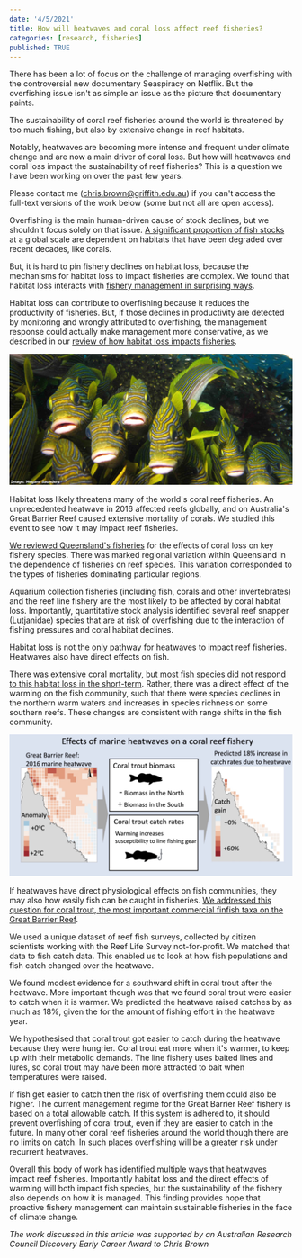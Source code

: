 ```yaml
---
date: '4/5/2021'
title: How will heatwaves and coral loss affect reef fisheries?
categories: [research, fisheries]
published: TRUE
---
```


There has been a lot of focus on the challenge of managing overfishing with the controversial new documentary Seaspiracy on Netflix. But the overfishing issue isn't as simple an issue as the picture that documentary paints.

The sustainability of coral reef fisheries around the world is threatened by too much fishing, but also by extensive change in reef habitats.

Notably, heatwaves are becoming more intense and frequent under climate change and are now a main driver of coral loss. But how will heatwaves and coral loss impact the sustainability of reef fisheries? This is a question we have been working on over the past few years.

Please contact me (chris.brown@griffith.edu.au) if you can't access the full-text versions of the work below (some but not all are open access).

Overfishing is the main human-driven cause of stock declines, but we shouldn't focus solely on that issue. [A significant proportion of fish stocks](https://onlinelibrary.wiley.com/doi/abs/10.1111/faf.12318) at a global scale are dependent on habitats that have been degraded over recent decades, like corals.

But, it is hard to pin fishery declines on habitat loss, because the mechanisms for habitat loss to impact fisheries are complex. We found that habitat loss interacts with [fishery management in surprising ways](https://onlinelibrary.wiley.com/doi/abs/10.1111/faf.12318).

Habitat loss can contribute to overfishing because it reduces the productivity of fisheries. But, if those declines in productivity are detected by monitoring and wrongly attributed to overfishing, the management response could actually make management more conservative, as we described in our [review of how habitat loss impacts fisheries](https://onlinelibrary.wiley.com/doi/abs/10.1111/faf.12318).

![sweetlips on a reef](sweetlips.jpg)

Habitat loss likely threatens many of the world's coral reef fisheries. An unprecedented heatwave in 2016 affected reefs globally, and on Australia's Great Barrier Reef caused extensive mortality of corals. We studied this event to see how it may impact reef fisheries.

[We reviewed Queensland's fisheries](https://www.nature.com/articles/s41598-020-74652-2) for the effects of coral loss on key fishery species. There was marked regional variation within Queensland in the dependence of fisheries on reef species. This variation corresponded to the types of fisheries dominating particular regions.

Aquarium collection fisheries (including fish, corals and other invertebrates) and the reef line fishery are the most likely to be affected by coral habitat loss. Importantly, quantitative stock analysis identified several reef snapper (Lutjanidae) species that are at risk of overfishing due to the interaction of fishing pressures and coral habitat declines.

Habitat loss is not the only pathway for heatwaves to impact reef fisheries. Heatwaves also have direct effects on fish.

There was extensive coral mortality, [but most fish species did not respond to this habitat loss in the short-term](https://www.nature.com/articles/s41586-018-0359-9). Rather, there was a direct effect of the warming on the fish community, such that there were species declines in the northern warm waters and increases in species richness on some southern reefs. These changes are consistent with range shifts in the fish community.

![effects of heatwaves on coral trout](blogs-2021/coral-trout-temp.jpg)

If heatwaves have direct physiological effects on fish communities, they may also how easily fish can be caught in fisheries. [We addressed this question for coral trout, the most important commercial finfish taxa on the Great Barrier Reef](https://onlinelibrary.wiley.com/doi/abs/10.1111/gcb.15472).

We used a unique dataset of reef fish surveys, collected by citizen scientists working with the Reef Life Survey not-for-profit. We matched that data to fish catch data. This enabled us to look at how fish populations and fish catch changed over the heatwave.

We found modest evidence for a southward shift in coral trout after the heatwave. More important though was that we found coral trout were easier to catch when it is warmer. We predicted the heatwave raised catches by as much as 18%, given the for the amount of fishing effort in the heatwave year.

We hypothesised that coral trout got easier to catch during the heatwave because they were hungrier. Coral trout eat more when it's warmer, to keep up with their metabolic demands. The line fishery uses baited lines and lures, so coral trout may have been more attracted to bait when temperatures were raised.

If fish get easier to catch then the risk of overfishing them could also be higher. The current management regime for the Great Barrier Reef fishery is based on a total allowable catch. If this system is adhered to, it should prevent overfishing of coral trout, even if they are easier to catch in the future. In many other coral reef fisheries around the world though there are no limits on catch. In such places overfishing will be a greater risk under recurrent heatwaves.

Overall this body of work has identified multiple ways that heatwaves impact reef fisheries. Importantly habitat loss and the direct effects of warming will both impact fish species, but the sustainability of the fishery also depends on how it is managed. This finding provides hope that proactive fishery management can maintain sustainable fisheries in the face of climate change.

*The work discussed in this article was supported by an Australian Research Council Discovery Early Career Award to Chris Brown* 

